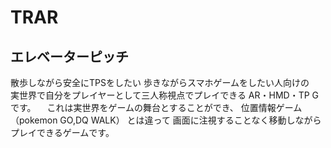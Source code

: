 # TRAR

## エレベーターピッチ
  散歩しながら安全にTPSをしたい  歩きながらスマホゲームをしたい人向けの  
実世界で自分をプレイヤーとして三人称視点でプレイできる AR・HMD・TP Gです。
　これは実世界をゲームの舞台とすることができ、 位置情報ゲーム（pokemon GO,DQ WALK）
とは違って  画面に注視することなく移動しながらプレイできるゲームです。
